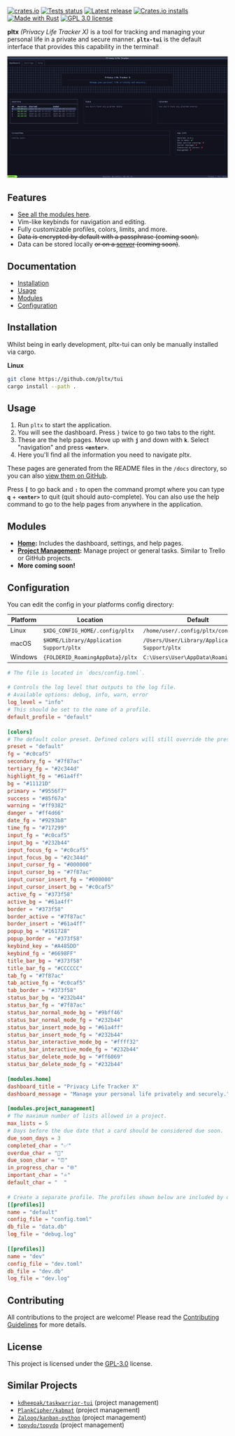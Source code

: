 
<!--
DON'T CONTRIBUTE TO THIS FILE!
This file is generated by `build.rs` from `docs/REPO_README.md`, which is the file to edit to change the README.
-->

[![crates.io](https://img.shields.io/crates/v/pltx.svg)](https://crates.io/crates/pltx)
[![Tests status](https://github.com/pltx/tui/actions/workflows/tests.yaml/badge.svg?branch=main)](https://github.com/pltx/tui/actions)
[![Latest release](https://img.shields.io/github/v/tag/pltx/tui?label=Release)](https://github.com/pltx/tui/releases)
[![Crates.io installs](https://img.shields.io/crates/d/pltx?label=cargo%20installs)](https://crates.io/crates/pltx)
[![Made with Rust](https://img.shields.io/badge/Made%20with-Rust-1f425f.svg)](https://www.rust-lang.org/)
[![GPL 3.0 license](https://img.shields.io/badge/License-GPL_3.0-blue.svg)](/LICENSE)

**pltx** _(Privacy Life Tracker X)_ is a tool for tracking and managing your personal life in a private and secure manner.
**`pltx-tui`** is the default interface that provides this capability in the terminal!

![pltx-tui preview](./.github/assets/preview.png)

## Features

- [See all the modules here](#modules).
- Vim-like keybinds for navigation and editing.
- Fully customizable profiles, colors, limits, and more.
- ~~Data is encrypted by default with a passphrase (coming soon).~~
- Data can be stored locally ~~or on a [server](https://github.com/pltx/server) (coming soon)~~.

## Documentation

- [Installation](#installation)
- [Usage](#usage)
- [Modules](#modules)
- [Configuration](#configuration)

## Installation

Whilst being in early development, pltx-tui can only be manually installed via cargo.

**Linux**

```sh
git clone https://github.com/pltx/tui
cargo install --path .
```

## Usage

1. Run `pltx` to start the application.
2. You will see the dashboard. Press `}` twice to go two tabs to the right.
3. These are the help pages. Move up with **`j`** and down with **`k`**. Select "navigation" and press **`<enter>`**.
4. Here you'll find all the information you need to navigate pltx.

These pages are generated from the README files in the `/docs` directory, so you can also [view them on GitHub](https://github.com/pltx/tui/blob/main/docs).

Press **`[`** to go back and **`:`** to open the command prompt where you can type **`q`** + **`<enter>`** to quit (quit should auto-complete). You can also use the help command to go to the help pages from anywhere in the application.

## Modules

- **[Home](./docs/home.md):** Includes the dashboard, settings, and help pages.
- **[Project Management](./docs/project-management.md):** Manage project or general tasks. Similar to Trello or GitHub projects.
- **More coming soon!**

## Configuration

You can edit the config in your platforms config directory:

| Platform | Location                                 | Default                                        |
| -------- | ---------------------------------------- | ---------------------------------------------- |
| Linux    | `$XDG_CONFIG_HOME/.config/pltx`          | `/home/user/.config/pltx/config.toml`          |
| macOS    | `$HOME/Library/Application Support/pltx` | `/Users/User/Library/Application Support/pltx` |
| Windows  | `{FOLDERID_RoamingAppData}/pltx`         | `C:\Users\User\AppData\Roaming\pltx`           |

```toml
# The file is located in `docs/config.toml`.

# Controls the log level that outputs to the log file.
# Available options: debug, info, warn, error
log_level = "info"
# This should be set to the name of a profile.
default_profile = "default"

[colors]
# The default color preset. Defined colors will still override the preset colors.
preset = "default"
fg = "#c0caf5"
secondary_fg = "#7f87ac"
tertiary_fg = "#2c344d"
highlight_fg = "#61a4ff"
bg = "#11121D"
primary = "#9556f7"
success = "#85f67a"
warning = "#ff9382"
danger = "#ff4d66"
date_fg = "#9293b8"
time_fg = "#717299"
input_fg = "#c0caf5"
input_bg = "#232b44"
input_focus_fg = "#c0caf5"
input_focus_bg = "#2c344d"
input_cursor_fg = "#000000"
input_cursor_bg = "#7f87ac"
input_cursor_insert_fg = "#000000"
input_cursor_insert_bg = "#c0caf5"
active_fg = "#373f58"
active_bg = "#61a4ff"
border = "#373f58"
border_active = "#7f87ac"
border_insert = "#61a4ff"
popup_bg = "#161728"
popup_border = "#373f58"
keybind_key = "#A485DD"
keybind_fg = "#6698FF"
title_bar_bg = "#373f58"
title_bar_fg = "#CCCCCC"
tab_fg = "#7f87ac"
tab_active_fg = "#c0caf5"
tab_border = "#373f58"
status_bar_bg = "#232b44"
status_bar_fg = "#7f87ac"
status_bar_normal_mode_bg = "#9bff46"
status_bar_normal_mode_fg = "#232b44"
status_bar_insert_mode_bg = "#61a4ff"
status_bar_insert_mode_fg = "#232b44"
status_bar_interactive_mode_bg = "#ffff32"
status_bar_interactive_mode_fg = "#232b44"
status_bar_delete_mode_bg = "#ff6069"
status_bar_delete_mode_fg = "#232b44"

[modules.home]
dashboard_title = "Privacy Life Tracker X"
dashboard_message = "Manage your personal life privately and securely."

[modules.project_management]
# The maximum number of lists allowed in a project.
max_lists = 5
# Days before the due date that a card should be considered due soon.
due_soon_days = 3
completed_char = "✅"
overdue_char = "🚫"
due_soon_char = "⏰"
in_progress_char = "🌐"
important_char = "⭐"
default_char = "  "

# Create a separate profile. The profiles shown below are included by default. You can override it by changing the values or create new ones entirely.
[[profiles]]
name = "default"
config_file = "config.toml"
db_file = "data.db"
log_file = "debug.log"

[[profiles]]
name = "dev"
config_file = "dev.toml"
db_file = "dev.db"
log_file = "dev.log"

```

## Contributing

All contributions to the project are welcome! Please read the [Contributing Guidelines](/CONTRIBUTING.md) for more details.

## License

This project is licensed under the [GPL-3.0](./LICENSE) license.

## Similar Projects

- [`kdheepak/taskwarrior-tui`](https://github.com/kdheepak/taskwarrior-tui) (project management)
- [`PlankCipher/kabmat`](https://github.com/PlankCipher/kabmat) (project management)
- [`Zaloog/kanban-python`](https://github.com/Zaloog/kanban-python) (project management)
- [`topydo/topydo`](https://github.com/topydo/topydo) (project management)

